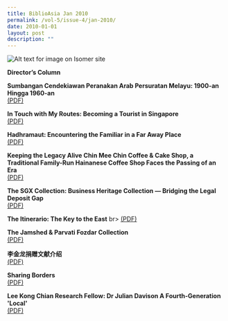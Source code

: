 ```yaml
---
title: BiblioAsia Jan 2010
permalink: /vol-5/issue-4/jan-2010/
date: 2010-01-01
layout: post
description: ""
---
```

![Alt text for image on Isomer site](/images/covers/ba5-4.jpg)

**Director’s Column**

**Sumbangan Cendekiawan Peranakan Arab Persuratan Melayu: 1900-an Hingga 1960-an** <br>[(PDF)](/files/pdf/vol-5/issue-4/v5-issue4_SumbanganArab.pdf)

**In Touch with My Routes: Becoming a Tourist in Singapore** <br>
[(PDF)](/files/pdf/vol-5/issue-4/v5-issue4_TouristRoutes.pdf)

**Hadhramaut: Encountering the Familiar in a Far Away Place** <br>
[(PDF)](/files/pdf/vol-5/issue-4/v5-issue4_Hadhramaut.pdf)

**Keeping the Legacy Alive Chin Mee Chin Coffee & Cake Shop, a Traditional Family-Run Hainanese Coffee Shop Faces the Passing of an Era** <br>
[(PDF)](/files/pdf/vol-5/issue-4/v5-issue4_ChinMeeChin.pdf)

**The SGX Collection: Business Heritage Collection — Bridging the Legal Deposit Gap** <br>
[(PDF)](/files/pdf/vol-5/issue-4/v5-issue4_SGXCollection.pdf)

**The Itinerario: The Key to the East** br>
[(PDF)](/files/pdf/vol-5/issue-4/v5-issue4_Itinerario.pdf)

**The Jamshed & Parvati Fozdar Collection** <br>
[(PDF)](/files/pdf/vol-5/issue-4/v5-isssue4_JamshedParvatiFozdar.pdf)

**李金龙捐赠文献介绍** <br>
[(PDF)](/files/pdf/vol-5/issue-4/v5-issue4_LeeKimLong.pdf)

**Sharing Borders** <br>
[(PDF)](/files/pdf/vol-5/issue-4/v5-issue4_SharingBorders.pdf)

**Lee Kong Chian Research Fellow: Dr Julian Davison A Fourth-Generation 'Local'** <br>
[(PDF)](/files/pdf/vol-5/issue-4/v5-issue4_JulianDavidson.pdf)